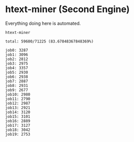 # htext-miner (Second Engine)

Everything doing here is automated.

```
htext-miner

total: 59600/71225 (83.67848367848369%)

job0: 3287
job1: 3096
job2: 2812
job3: 2975
job4: 3357
job5: 2930
job6: 2938
job7: 2887
job8: 2931
job9: 2677
job10: 2980
job11: 2790
job12: 2987
job13: 2921
job14: 3120
job15: 3101
job16: 2889
job17: 3127
job18: 3042
job19: 2753
```